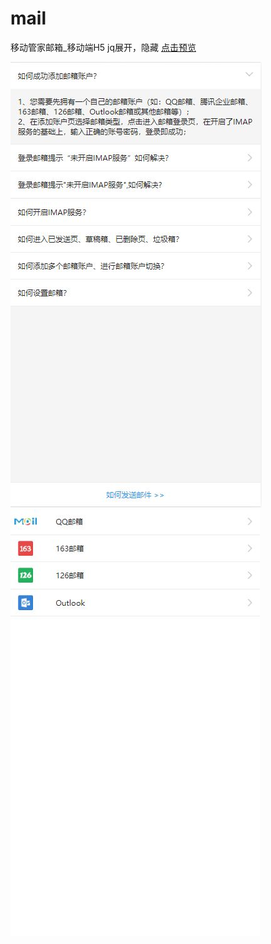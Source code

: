 # mail
移动管家邮箱_移动端H5
jq展开，隐藏
[点击预览](https://besswang.github.io/jw_mail/index.html)


![](images/show1.jpg)![](images/show2.jpg)
